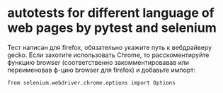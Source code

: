# autotests for different language of web pages by pytest and selenium

Тест написан для firefox, обязательно укажите путь к вебдрайверу gecko.
Если захотите использовать Chrome, то расскоментируйте функцию browser (соответственно закомментировавав или переименовав ф-цию browser для firefox) и добавьте импорт:

`from selenium.webdriver.chrome.options import Options`

